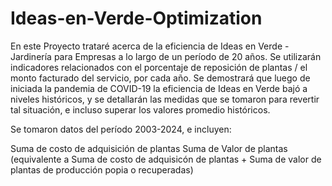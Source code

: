 # Ideas-en-Verde-Optimization

En este Proyecto trataré acerca de la eficiencia de Ideas en Verde - Jardinería para Empresas a lo largo de un período de 20 años. Se utilizarán indicadores relacionados con el porcentaje de reposición de plantas / el monto facturado del servicio, por cada año. Se demostrará que luego de iniciada la pandemia de COVID-19 la eficiencia de Ideas en Verde bajó a niveles históricos, y se detallarán las medidas que se tomaron para revertir tal situación, e incluso superar los valores promedio históricos.

Se tomaron datos del período 2003-2024, e incluyen:

Suma de costo de adquisición de plantas
Suma de Valor de plantas (equivalente a Suma de costo de adquisicón de plantas + Suma de valor de plantas de producción popia o recuperadas)




